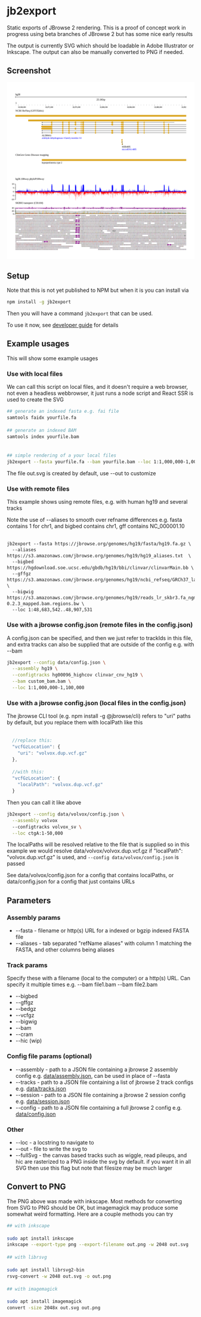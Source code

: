# jb2export

Static exports of JBrowse 2 rendering. This is a proof of concept work in
progress using beta branches of JBrowse 2 but has some nice early results

The output is currently SVG which should be loadable in Adobe Illustrator or
Inkscape. The output can also be manually converted to PNG if needed.

## Screenshot

![](img/1.png)

## Setup

Note that this is not yet published to NPM but when it is you can install via

```bash
npm install -g jb2export
```

Then you will have a command `jb2export` that can be used.

To use it now, see [developer guide](DEVELOPER.md) for details

## Example usages

This will show some example usages

### Use with local files

We can call this script on local files, and it doesn't require a web browser,
not even a headless webbrowser, it just runs a node script and React SSR is
used to create the SVG

```bash
## generate an indexed fasta e.g. fai file
samtools faidx yourfile.fa

## generate an indexed BAM
samtools index yourfile.bam


## simple rendering of a your local files
jb2export --fasta yourfile.fa --bam yourfile.bam --loc 1:1,000,000-1,001,000
```

The file out.svg is created by default, use --out to customize

### Use with remote files

This example shows using remote files, e.g. with human hg19 and several tracks

Note the use of --aliases to smooth over refname differences e.g. fasta
contains 1 for chr1, and bigbed contains chr1, gff contains NC_000001.10

```

jb2export --fasta https://jbrowse.org/genomes/hg19/fasta/hg19.fa.gz \
  --aliases https://s3.amazonaws.com/jbrowse.org/genomes/hg19/hg19_aliases.txt  \
  --bigbed https://hgdownload.soe.ucsc.edu/gbdb/hg19/bbi/clinvar/clinvarMain.bb \
  --gffgz https://s3.amazonaws.com/jbrowse.org/genomes/hg19/ncbi_refseq/GRCh37_latest_genomic.sort.gff.gz \
  --bigwig https://s3.amazonaws.com/jbrowse.org/genomes/hg19/reads_lr_skbr3.fa_ngmlr-0.2.3_mapped.bam.regions.bw \
  --loc 1:48,683,542..48,907,531
```

### Use with a jbrowse config.json (remote files in the config.json)

A config.json can be specified, and then we just refer to trackIds in this
file, and extra tracks can also be supplied that are outside of the config e.g.
with --bam

```bash
jb2export --config data/config.json \
  --assembly hg19 \
  --configtracks hg00096_highcov clinvar_cnv_hg19 \
  --bam custom_bam.bam \
  --loc 1:1,000,000-1,100,000
```

### Use with a jbrowse config.json (local files in the config.json)

The jbrowse CLI tool (e.g. npm install -g @jbrowse/cli) refers to "uri" paths
by default, but you replace them with localPath like this

```js

  //replace this:
  "vcfGzLocation": {
    "uri": "volvox.dup.vcf.gz"
  },

  //with this:
  "vcfGzLocation": {
    "localPath": "volvox.dup.vcf.gz"
  }
```

Then you can call it like above

```bash
jb2export --config data/volvox/config.json \
  --assembly volvox
  --configtracks volvox_sv \
  --loc ctgA:1-50,000
```

The localPaths will be resolved relative to the file that is supplied so in
this example we would resolve data/volvox/volvox.dup.vcf.gz if "localPath":
"volvox.dup.vcf.gz" is used, and `--config data/volvox/config.json` is passed

See data/volvox/config.json for a config that contains localPaths, or
data/config.json for a config that just contains URLs

## Parameters

### Assembly params

- --fasta - filename or http(s) URL for a indexed or bgzip indexed FASTA file
- --aliases - tab separated "refName aliases" with column 1 matching the FASTA,
  and other columns being aliases

### Track params

Specify these with a filename (local to the computer) or a http(s) URL. Can
specify it multiple times e.g. --bam file1.bam --bam file2.bam

- --bigbed
- --gffgz
- --bedgz
- --vcfgz
- --bigwig
- --bam
- --cram
- --hic (wip)

### Config file params (optional)

- --assembly - path to a JSON file containing a jbrowse 2 assembly config e.g.
  [data/assembly.json](data/assembly.json), can be used in place of --fasta
- --tracks - path to a JSON file containing a list of jbrowse 2 track configs
  e.g. [data/tracks.json](data/tracks.json)
- --session - path to a JSON file containing a jbrowse 2 session config e.g.
  [data/session.json](data/session.json)
- --config - path to a JSON file containing a full jbrowse 2 config e.g.
  [data/config.json](data/config.json)

### Other

- --loc - a locstring to navigate to
- --out - file to write the svg to
- --fullSvg - the canvas based tracks such as wiggle, read pileups, and hic are
  rasterized to a PNG inside the svg by default. if you want it in all SVG then
  use this flag but note that filesize may be much larger

## Convert to PNG

The PNG above was made with inkscape. Most methods for converting from SVG to
PNG should be OK, but imagemagick may produce some somewhat weird formatting.
Here are a couple methods you can try

```bash
## with inkscape

sudo apt install inkscape
inkscape --export-type png --export-filename out.png -w 2048 out.svg

## with librsvg

sudo apt install librsvg2-bin
rsvg-convert -w 2048 out.svg -o out.png

## with imagemagick

sudo apt install imagemagick
convert -size 2048x out.svg out.png

```
